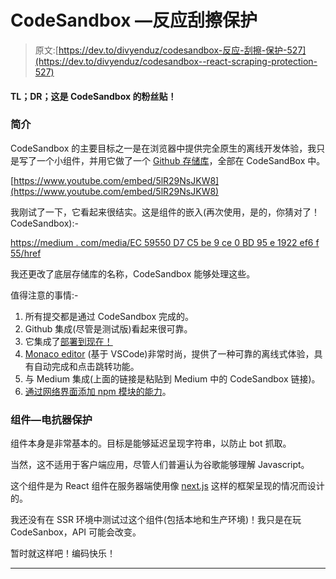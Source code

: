 # CodeSandbox —反应刮擦保护

> 原文:[https://dev.to/divyenduz/codesandbox-反应-刮擦-保护-527](https://dev.to/divyenduz/codesandbox--react-scraping-protection-527)

#### TL；DR；这是 CodeSandbox 的粉丝贴！

### 简介

CodeSandbox 的主要目标之一是在浏览器中提供完全原生的离线开发体验，我只是写了一个小组件，并用它做了一个 [Github 存储库](https://github.com/divyenduz/React-Scraping-Protection)，全部在 CodeSandBox 中。

[https://www.youtube.com/embed/5lR29NsJKW8](https://www.youtube.com/embed/5lR29NsJKW8)

我刚试了一下，它看起来很结实。这是组件的嵌入(再次使用，是的，你猜对了！CodeSandbox):-

[https://medium . com/media/EC 59550 D7 C5 be 9 ce 0 BD 95 e 1922 ef6 f 55/href](https://medium.com/media/ec59550d7c5be9ce0bd95e1922ef6f55/href)

我还更改了底层存储库的名称，CodeSandbox 能够处理这些。

值得注意的事情:-

1.  所有提交都是通过 CodeSandbox 完成的。
2.  Github 集成(尽管是测试版)看起来很可靠。
3.  它集成了[部署到现在！](https://zeit.co/now)
4.  [Monaco editor](https://github.com/Microsoft/monaco-editor) (基于 VSCode)非常时尚，提供了一种可靠的离线式体验，具有自动完成和点击跳转功能。
5.  与 Medium 集成(上面的链接是粘贴到 Medium 中的 CodeSandbox 链接)。
6.  [通过网络界面添加 npm 模块的能力](https://hackernoon.com/how-we-make-npm-packages-work-in-the-browser-announcing-the-new-packager-6ce16aa4cee6)。

### 组件—电抗器保护

组件本身是非常基本的。目标是能够延迟呈现字符串，以防止 bot 抓取。

当然，这不适用于客户端应用，尽管人们普遍认为谷歌能够理解 Javascript。

这个组件是为 React 组件在服务器端使用像 [next.js](https://github.com/zeit/next.js) 这样的框架呈现的情况而设计的。

我还没有在 SSR 环境中测试过这个组件(包括本地和生产环境)！我只是在玩 CodeSanbox，API 可能会改变。

暂时就这样吧！编码快乐！

* * *